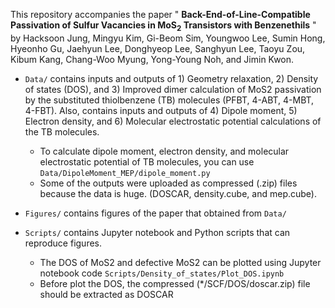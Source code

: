 This repository accompanies the paper " **Back-End-of-Line-Compatible Passivation of Sulfur Vacancies in MoS$_2$ Transistors with Benzenethils** " by Hacksoon Jung, Mingyu Kim, Gi-Beom Sim, Youngwoo Lee, Sumin Hong, Hyeonho Gu, Jaehyun Lee, Donghyeop Lee, Sanghyun Lee, Taoyu Zou, Kibum Kang, Chang-Woo Myung, Yong-Young Noh, and Jimin Kwon.

* ```Data/``` contains inputs and outputs of 1) Geometry relaxation, 2) Density of states (DOS), and 3) Improved dimer calculation of MoS2 passivation by the substituted thiolbenzene (TB) molecules (PFBT, 4-ABT, 4-MBT, 4-FBT). Also, contains inputs and outputs of 4) Dipole moment, 5) Electron density, and 6) Molecular electrostatic potential calculations of the TB molecules.
  * To calculate dipole moment, electron density, and molecular electrostatic potential of TB molecules, you can use ```Data/DipoleMoment_MEP/dipole_moment.py```
  * Some of the outputs were uploaded as compressed (.zip) files because the data is huge. (DOSCAR, density.cube, and mep.cube). 

* ```Figures/``` contains figures of the paper that obtained from ```Data/```
* ```Scripts/``` contains Jupyter notebook and Python scripts that can reproduce figures.
  * The DOS of MoS2 and defective MoS2 can be plotted using Jupyter notebook code ```Scripts/Density_of_states/Plot_DOS.ipynb```
  * Before plot the DOS, the compressed (*/SCF/DOS/doscar.zip) file should be extracted as DOSCAR
